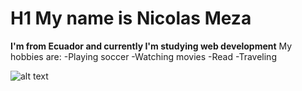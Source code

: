 # H1 My name is Nicolas Meza 

**I'm from Ecuador and currently I'm studying web development**
My hobbies are:
-Playing soccer
-Watching movies
-Read
-Traveling

![alt text](C:\Users\nicki\Desktop\foto.jpg)

